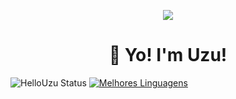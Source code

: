 <p align="center"><img src="https://media.tenor.com/lviRPgFV-R0AAAAC/satoru-gojo-gojo-vs-sukuna.gif"></p>
<h1 align="center"> 👋 Yo! I'm Uzu! </h1> 

![HelloUzu Status](https://github-readme-stats.vercel.app/api?username=hellouzu&theme=shadow_green&show_icons=true)
[![Melhores Linguagens](https://github-readme-stats.vercel.app/api/top-langs/?username=hellouzu&theme=shadow_green&show_icons=true)](https://github.com/hellouzu/github-readme-stats)
